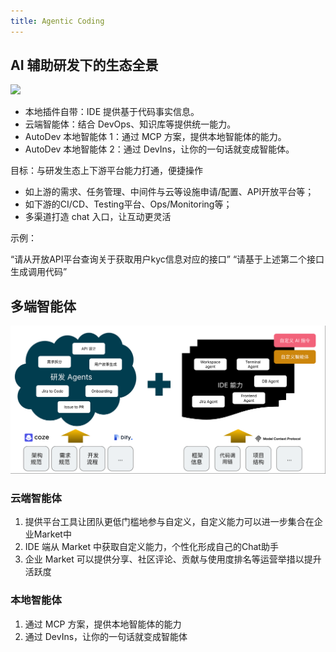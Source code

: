 ```yaml
---
title: Agentic Coding
---
```


## AI 辅助研发下的生态全景

![](/img/ai4se-langscape.png)

- 本地插件自带：IDE 提供基于代码事实信息。
- 云端智能体：结合 DevOps、知识库等提供统一能力。
- AutoDev 本地智能体 1：通过 MCP 方案，提供本地智能体的能力。
- AutoDev 本地智能体 2：通过 DevIns，让你的一句话就变成智能体。

目标：与研发生态上下游平台能力打通，便捷操作

- 如上游的需求、任务管理、中间件与云等设施申请/配置、API开放平台等；
- 如下游的CI/CD、Testing平台、Ops/Monitoring等；
- 多渠道打造 chat 入口，让互动更灵活

示例：

“请从开放API平台查询关于获取用户kyc信息对应的接口”
“请基于上述第二个接口生成调用代码”

## 多端智能体

![](/img/autodev-agents.png)

### 云端智能体

1. 提供平台工具让团队更低门槛地参与自定义，自定义能力可以进一步集合在企业Market中
2. IDE 端从 Market 中获取自定义能力，个性化形成自己的Chat助手
3. 企业 Market 可以提供分享、社区评论、贡献与使用度排名等运营举措以提升活跃度

### 本地智能体

1. 通过 MCP 方案，提供本地智能体的能力
2. 通过 DevIns，让你的一句话就变成智能体
